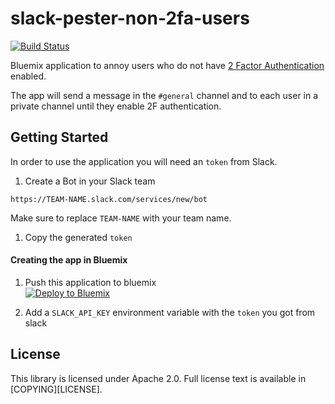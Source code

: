 # slack-pester-non-2fa-users
[![Build Status](https://api.travis-ci.org/germanattanasio/slack-pester-non-2fa-users.svg)](https://travis-ci.org/germanattanasio/slack-pester-non-2fa-users)

Bluemix application to annoy users who do not have [2 Factor Authentication](https://slack.zendesk.com/hc/en-us/articles/204509068-Enabling-two-factor-authentication) enabled.

The app will send a message in the `#general` channel and to each user in a private channel until they enable 2F authentication.

## Getting Started

In order to use the application you will need an `token` from Slack.


1. Create a Bot in your Slack team
  ```
  https://TEAM-NAME.slack.com/services/new/bot
  ```
  Make sure to replace `TEAM-NAME` with your team name.
1. Copy the generated `token`


#### Creating the app in Bluemix
1. Push this application to bluemix  
  [![Deploy to Bluemix](https://bluemix.net/deploy/button.png)](https://bluemix.net/deploy?repository=https://github.com/germanattanasio/slack-pester-non-2fa-users)

1. Add a `SLACK_API_KEY` environment variable with the `token` you got from slack

## License

This library is licensed under Apache 2.0. Full license text is available in [COPYING][LICENSE].
